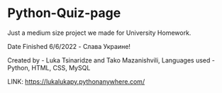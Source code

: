 # Python-Quiz-page
Just a medium size project we made for University Homework.



Date Finished 6/6/2022 - Слава Украине!

Created by - Luka Tsinaridze and Tako Mazanishvili, Languages used - Python, HTML, CSS, MySQL

LINK: https://lukalukapy.pythonanywhere.com/

